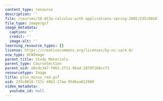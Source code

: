 ```yaml
---
content_type: resource
description: ''
file: /courses/18-013a-calculus-with-applications-spring-2005/235c0016717c40b217aa95dbea812949_plus_minus_red.gif
file_type: image/gif
image_metadata:
  caption: ''
  credit: ''
  image-alt: ''
learning_resource_types: []
license: https://creativecommons.org/licenses/by-nc-sa/4.0/
ocw_type: OCWImage
parent_title: Study Materials
parent_type: CourseSection
parent_uid: e8cdc347-f062-2f11-96ad-2879f268cc73
resourcetype: Image
title: plus_minus_red.gif
uid: 235c0016-717c-40b2-17aa-95dbea812949
video_metadata:
  youtube_id: null
---
```

